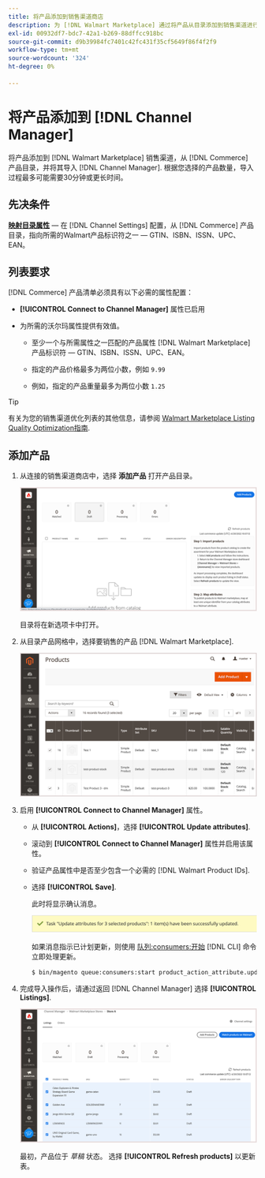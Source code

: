 ```yaml
---
title: 将产品添加到销售渠道商店
description: 为 [!DNL Walmart Marketplace] 通过将产品从目录添加到销售渠道进行销售
exl-id: 00932df7-bdc7-42a1-b269-88dffcc918bc
source-git-commit: d9b39984fc7401c42fc431f35cf5649f86f4f2f9
workflow-type: tm+mt
source-wordcount: '324'
ht-degree: 0%

---
```



# 将产品添加到 [!DNL Channel Manager]

将产品添加到 [!DNL Walmart Marketplace] 销售渠道，从 [!DNL Commerce] 产品目录，并将其导入 [!DNL Channel Manager].
根据您选择的产品数量，导入过程最多可能需要30分钟或更长时间。

## 先决条件

**[映射目录属性](map-catalog-attributes.md)** — 在 [!DNL Channel Settings] 配置，从 [!DNL Commerce] 产品目录，指向所需的Walmart产品标识符之一 — GTIN、ISBN、ISSN、UPC、EAN。

## 列表要求

[!DNL Commerce] 产品清单必须具有以下必需的属性配置：

- **[!UICONTROL Connect to Channel Manager]** 属性已启用

- 为所需的沃尔玛属性提供有效值。

   - 至少一个与所需属性之一匹配的产品属性 [!DNL Walmart Marketplace] 产品标识符 — GTIN、ISBN、ISSN、UPC、EAN。

   - 指定的产品价格最多为两位小数，例如 `9.99`

   - 例如，指定的产品重量最多为两位小数 `1.25`

>[!TIP]
>
>有关为您的销售渠道优化列表的其他信息，请参阅 [Walmart Marketplace Listing Quality Optimization指南](https://marketplace.walmart.com/wp-content/uploads/2020/09/WMP_listing_quality_optimization_guide.pdf).

## 添加产品

1. 从连接的销售渠道商店中，选择 **添加产品** 打开产品目录。

   ![将产品添加到销售渠道商店](assets/add-initial-products-to-connected-channel.png)

   目录将在新选项卡中打开。

1. 从目录产品网格中，选择要销售的产品 [!DNL Walmart Marketplace].

   ![将产品发送到销售渠道商店](assets/select-products-from-catalog.png)

1. 启用 **[!UICONTROL Connect to Channel Manager]** 属性。

   - 从 **[!UICONTROL Actions]**，选择 **[!UICONTROL Update attributes]**.

   - 滚动到 **[!UICONTROL Connect to Channel Manager]** 属性并启用该属性。

   - 验证产品属性中是否至少包含一个必需的 [!DNL Walmart Product IDs].

   - 选择 **[!UICONTROL Save]**.

      此时将显示确认消息。

      ![产品从目录导入到销售渠道确认消息](assets/product-import-from-catalog-confirmation.png)

      如果消息指示已计划更新，则使用 [队列:consumers:开始](https://devdocs.magento.com/guides/v2.4/config-guide/cli/config-cli-subcommands-queue.html) [!DNL CLI] 命令立即处理更新。

      ```bash
      $ bin/magento queue:consumers:start product_action_attribute.update
      ```

1. 完成导入操作后，请通过返回 [!DNL Channel Manager] 选择 **[!UICONTROL Listings]**.

   ![导入连接销售渠道的产品](assets/products-in-marketplace-sales-channel.png)

   最初，产品位于 *草稿* 状态。 选择 **[!UICONTROL Refresh products]** 以更新表。

